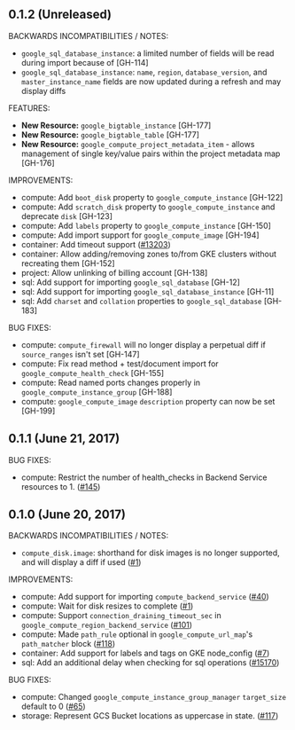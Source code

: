 ## 0.1.2 (Unreleased)

BACKWARDS INCOMPATIBILITIES / NOTES:

* `google_sql_database_instance`: a limited number of fields will be read during import because of [GH-114]
* `google_sql_database_instance`: `name`, `region`, `database_version`, and `master_instance_name` fields are now updated during a refresh and may display diffs

FEATURES:

* **New Resource:** `google_bigtable_instance` [GH-177]
* **New Resource:** `google_bigtable_table` [GH-177]
* **New Resource:** `google_compute_project_metadata_item` - allows management of single key/value pairs within the project metadata map [GH-176]

IMPROVEMENTS:

* compute: Add `boot_disk` property to `google_compute_instance` [GH-122]
* compute: Add `scratch_disk` property to `google_compute_instance` and deprecate `disk` [GH-123]
* compute: Add `labels` property to `google_compute_instance` [GH-150]
* compute: Add import support for `google_compute_image` [GH-194]
* container: Add timeout support ([#13203](https://github.com/hashicorp/terraform/issues/13203))
* container: Allow adding/removing zones to/from GKE clusters without recreating them [GH-152]
* project: Allow unlinking of billing account [GH-138]
* sql: Add support for importing `google_sql_database` [GH-12]
* sql: Add support for importing `google_sql_database_instance` [GH-11]
* sql: Add `charset` and `collation` properties to `google_sql_database` [GH-183]

BUG FIXES:

* compute: `compute_firewall` will no longer display a perpetual diff if `source_ranges` isn't set [GH-147]
* compute: Fix read method + test/document import for `google_compute_health_check` [GH-155]
* compute: Read named ports changes properly in `google_compute_instance_group` [GH-188]
* compute: `google_compute_image` `description` property can now be set [GH-199]

## 0.1.1 (June 21, 2017)

BUG FIXES: 

* compute: Restrict the number of health_checks in Backend Service resources to 1. ([#145](https://github.com/terraform-providers/terraform-provider-google/issues/145))

## 0.1.0 (June 20, 2017)

BACKWARDS INCOMPATIBILITIES / NOTES:

* `compute_disk.image`: shorthand for disk images is no longer supported, and will display a diff if used ([#1](https://github.com/terraform-providers/terraform-provider-google/issues/1))

IMPROVEMENTS:

* compute: Add support for importing `compute_backend_service` ([#40](https://github.com/terraform-providers/terraform-provider-google/issues/40))
* compute: Wait for disk resizes to complete ([#1](https://github.com/terraform-providers/terraform-provider-google/issues/1))
* compute: Support `connection_draining_timeout_sec` in `google_compute_region_backend_service` ([#101](https://github.com/terraform-providers/terraform-provider-google/issues/101))
* compute: Made `path_rule` optional in `google_compute_url_map`'s `path_matcher` block ([#118](https://github.com/terraform-providers/terraform-provider-google/issues/118))
* container: Add support for labels and tags on GKE node_config ([#7](https://github.com/terraform-providers/terraform-provider-google/issues/7))
* sql: Add an additional delay when checking for sql operations ([#15170](https://github.com/hashicorp/terraform/pull/15170))

BUG FIXES:

* compute: Changed `google_compute_instance_group_manager` `target_size` default to 0 ([#65](https://github.com/terraform-providers/terraform-provider-google/issues/65))
* storage: Represent GCS Bucket locations as uppercase in state. ([#117](https://github.com/terraform-providers/terraform-provider-google/issues/117))
